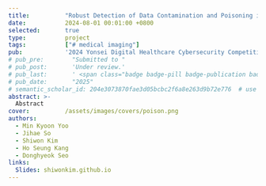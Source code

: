 ```yaml
---
title:          "Robust Detection of Data Contamination and Poisoning in Medical Images"
date:           2024-08-01 00:01:00 +0800
selected:       true
type:           project
tags:           ["# medical imaging"]
pub:            '2024 Yonsei Digital Healthcare Cybersecurity Competition <i class="fas fa-lightbulb mr-1"></i> Projects'
# pub_pre:        "Submitted to "
# pub_post:       'Under review.'
# pub_last:       ' <span class="badge badge-pill badge-publication badge-success">Spotlight</span>'
# pub_date:       "2025"
# semantic_scholar_id: 204e3073870fae3d05bcbc2f6a8e263d9b72e776  # use this to retrieve citation count
abstract: >-
  Abstract
cover:          /assets/images/covers/poison.png
authors:
  - Min Kyoon Yoo
  - Jihae So
  - Shiwon Kim
  - Ho Seung Kang
  - Donghyeok Seo
links:
  Slides: shiwonkim.github.io
---
```


